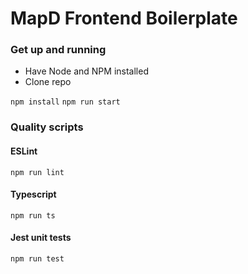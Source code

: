 # MapD Frontend Boilerplate

### Get up and running

* Have Node and NPM installed
* Clone repo

`npm install`
`npm run start`


### Quality scripts

#### ESLint
`npm run lint`

#### Typescript
`npm run ts`

#### Jest unit tests
`npm run test`
